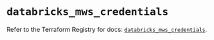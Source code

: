 # `databricks_mws_credentials`

Refer to the Terraform Registry for docs: [`databricks_mws_credentials`](https://registry.terraform.io/providers/databricks/databricks/1.88.0/docs/resources/mws_credentials).
